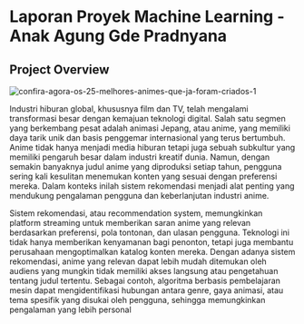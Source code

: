 # **Laporan Proyek Machine Learning - Anak Agung Gde Pradnyana**

## **Project Overview**
![confira-agora-os-25-melhores-animes-que-ja-foram-criados-1](https://github.com/user-attachments/assets/58ccfbb8-e6d8-446b-8ef7-ad5971e85f06)

Industri hiburan global, khususnya film dan TV, telah mengalami transformasi besar dengan kemajuan teknologi digital. Salah satu segmen yang berkembang pesat adalah animasi Jepang, atau anime, yang memiliki daya tarik unik dan basis penggemar internasional yang terus bertumbuh. 
Anime tidak hanya menjadi media hiburan tetapi juga sebuah subkultur yang memiliki pengaruh besar dalam industri kreatif dunia. Namun, dengan semakin banyaknya judul anime yang diproduksi setiap tahun, pengguna sering kali kesulitan menemukan konten yang sesuai dengan preferensi mereka. 
Dalam konteks inilah sistem rekomendasi menjadi alat penting yang mendukung pengalaman pengguna dan keberlanjutan industri anime.

Sistem rekomendasi, atau recommendation system, memungkinkan platform streaming untuk memberikan saran anime yang relevan berdasarkan preferensi, pola tontonan, dan ulasan pengguna. 
Teknologi ini tidak hanya memberikan kenyamanan bagi penonton, tetapi juga membantu perusahaan mengoptimalkan katalog konten mereka. 
Dengan adanya sistem rekomendasi, anime yang relevan dapat lebih mudah ditemukan oleh audiens yang mungkin tidak memiliki akses langsung atau pengetahuan tentang judul tertentu. 
Sebagai contoh, algoritma berbasis pembelajaran mesin dapat mengidentifikasi hubungan antara genre, gaya animasi, atau tema spesifik yang disukai oleh pengguna, sehingga memungkinkan pengalaman yang lebih personal
